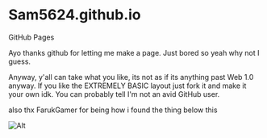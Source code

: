 # Sam5624.github.io
GitHub Pages

Ayo thanks github for letting me make a page. Just bored so yeah why not I guess.

Anyway, y'all can take what you like, its not as if its anything past Web 1.0 anyway. If you like the EXTREMELY BASIC layout just fork it and make it your own idk. You can probably tell I'm not an avid GitHub user. 

also thx FarukGamer for being how i found the thing below this

![Alt](https://repobeats.axiom.co/api/embed/383c9736cb7867f9ac03a5fa8426dcaee75cc4ba.svg "Repobeats analytics image")

